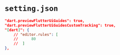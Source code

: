 # `setting.json`

```json
"dart.previewFlutterUiGuides": true,
"dart.previewFlutterUiGuidesCustomTracking": true,
"[dart]": {
	// "editor.rules": [
	//      80
	//  ]
},
```